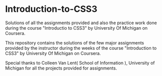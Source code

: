 # Introduction-to-CSS3
Solutions of all the assignments provided and also the practice work done during the course "Introductio to CSS3" by University Of Michigan on Coursera.

This repository contains the solutions of the few major assignments provided by the instructor during the weeks of the course "Introduction to CSS3" by University Of Michigan on Coursera.

Special thanks to Colleen Van Lent( School of Information ), University of Michigan for all the projects provided for assignments.
